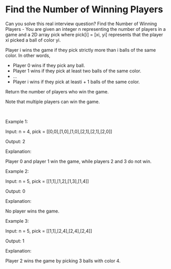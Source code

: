 # Find the Number of Winning Players

Can you solve this real interview question? Find the Number of Winning Players - You are given an integer n representing the number of players in a game and a 2D array pick where pick[i] = [xi, yi] represents that the player xi picked a ball of color yi.

Player i wins the game if they pick strictly more than i balls of the same color. In other words,

 * Player 0 wins if they pick any ball.
 * Player 1 wins if they pick at least two balls of the same color.
 * ...
 * Player i wins if they pick at leasti + 1 balls of the same color.

Return the number of players who win the game.

Note that multiple players can win the game.

 

Example 1:

Input: n = 4, pick = [[0,0],[1,0],[1,0],[2,1],[2,1],[2,0]]

Output: 2

Explanation:

Player 0 and player 1 win the game, while players 2 and 3 do not win.

Example 2:

Input: n = 5, pick = [[1,1],[1,2],[1,3],[1,4]]

Output: 0

Explanation:

No player wins the game.

Example 3:

Input: n = 5, pick = [[1,1],[2,4],[2,4],[2,4]]

Output: 1

Explanation:

Player 2 wins the game by picking 3 balls with color 4.